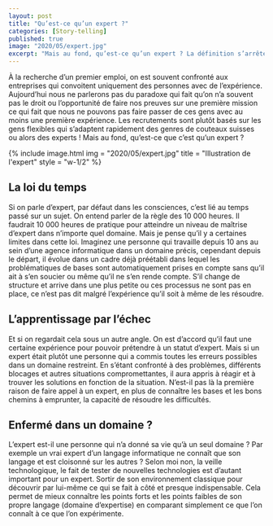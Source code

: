 ```yaml
---
layout: post
title: "Qu’est-ce qu’un expert ?"
categories: [Story-telling]
published: true
image: "2020/05/expert.jpg"
excerpt: "Mais au fond, qu’est-ce qu’un expert ? La définition s’arrête elle à la simple expérience temporelle dans un domaine ou va-t-elle plus loin que ça ?"
---
```

 
À la recherche d’un premier emploi, on est souvent confronté aux entreprises qui convoitent uniquement des personnes avec de l’expérience.
Aujourd’hui nous ne parlerons pas du paradoxe qui fait qu’on n’a souvent pas le droit ou l’opportunité de faire nos preuves sur une première mission ce qui fait que nous ne pouvons pas faire passer de ces gens avec au moins une première expérience.
Les recrutements sont plutôt basés sur les gens flexibles qui s’adaptent rapidement des genres de couteaux suisses ou alors des experts !
Mais au fond, qu’est-ce que c’est qu’un expert ?

{% include image.html img = "2020/05/expert.jpg" title = "Illustration de l'expert" style = "w-1/2" %}

## La loi du temps

Si on parle d’expert, par défaut dans les consciences, c’est lié au temps passé sur un sujet.
On entend parler de la règle des 10 000 heures. Il faudrait 10 000 heures de pratique pour atteindre un niveau de maîtrise d’expert dans n’importe quel domaine.
Mais je pense qu’il y a certaines limites dans cette loi.
Imaginez une personne qui travaille depuis 10 ans au sein d’une agence informatique dans un domaine précis, cependant depuis le départ, il évolue dans un cadre déjà préétabli dans lequel les problématiques de bases sont automatiquement prises en compte sans qu’il ait à s’en soucier ou même qu’il ne s’en rende compte.
S’il change de structure et arrive dans une plus petite ou ces processus ne sont pas en place, ce n’est pas dit malgré l’expérience qu’il soit à même de les résoudre. 

## L’apprentissage par l’échec

Et si on regardait cela sous un autre angle.
On est d’accord qu’il faut une certaine expérience pour pouvoir prétendre à un statut d’expert.
Mais si un expert était plutôt une personne qui a commis toutes les erreurs possibles dans un domaine restreint.
En s’étant confronté à des problèmes, différents blocages et autres situations compromettantes, il aura appris à réagir et à trouver les solutions en fonction de la situation.
N’est-il pas là la première raison de faire appel à un expert, en plus de connaître les bases et les bons chemins à emprunter, la capacité de résoudre les difficultés.

## Enfermé dans un domaine ?

L’expert est-il une personne qui n’a donné sa vie qu’à un seul domaine ?
Par exemple un vrai expert d’un langage informatique ne connaît que son langage et est cloisonné sur les autres ?
Selon moi non, la veille technologique, le fait de tester de nouvelles technologies est d’autant important pour un expert.
Sortir de son environnement classique pour découvrir par lui-même ce qui se fait à côté et presque indispensable. Cela permet de mieux connaître les points forts et les points faibles de son propre langage (domaine d’expertise) en comparant simplement ce que l’on connaît à ce que l’on expérimente. 

